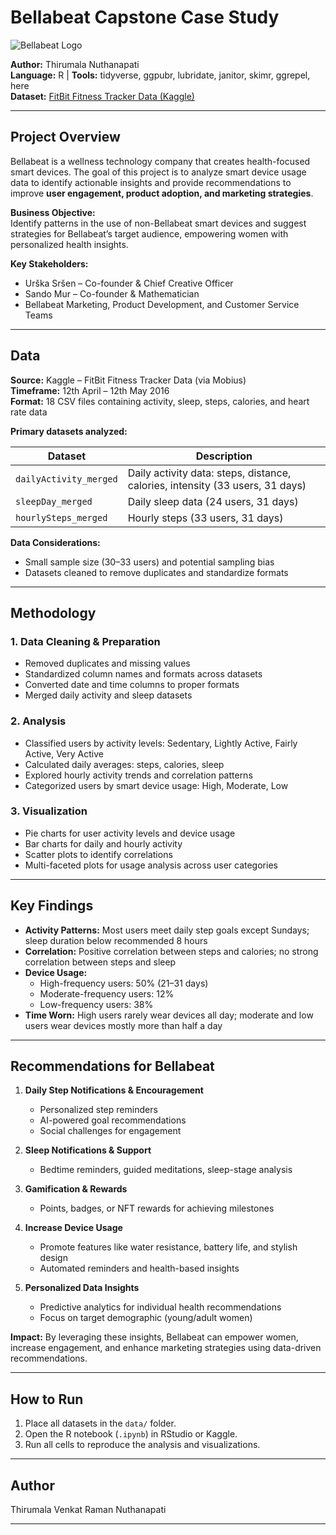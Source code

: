 # Bellabeat Capstone Case Study

![Bellabeat Logo](https://upload.wikimedia.org/wikipedia/commons/thumb/2/2e/Bellabeat_logo.svg/2560px-Bellabeat_logo.svg.png)

**Author:** Thirumala Nuthanapati  
**Language:** R | **Tools:** tidyverse, ggpubr, lubridate, janitor, skimr, ggrepel, here  
**Dataset:** [FitBit Fitness Tracker Data (Kaggle)](https://www.kaggle.com/code/thirumalanuthanapati/thirumala-capstone-case-study)  

---

## Project Overview

Bellabeat is a wellness technology company that creates health-focused smart devices. The goal of this project is to analyze smart device usage data to identify actionable insights and provide recommendations to improve **user engagement, product adoption, and marketing strategies**.

**Business Objective:**  
Identify patterns in the use of non-Bellabeat smart devices and suggest strategies for Bellabeat’s target audience, empowering women with personalized health insights.

**Key Stakeholders:**  
- Urška Sršen – Co-founder & Chief Creative Officer  
- Sando Mur – Co-founder & Mathematician  
- Bellabeat Marketing, Product Development, and Customer Service Teams  

---

## Data

**Source:** Kaggle – FitBit Fitness Tracker Data (via Mobius)  
**Timeframe:** 12th April – 12th May 2016  
**Format:** 18 CSV files containing activity, sleep, steps, calories, and heart rate data  

**Primary datasets analyzed:**  

| Dataset | Description |
|---------|-------------|
| `dailyActivity_merged` | Daily activity data: steps, distance, calories, intensity (33 users, 31 days) |
| `sleepDay_merged` | Daily sleep data (24 users, 31 days) |
| `hourlySteps_merged` | Hourly steps (33 users, 31 days) |

**Data Considerations:**  
- Small sample size (30–33 users) and potential sampling bias  
- Datasets cleaned to remove duplicates and standardize formats  

---

## Methodology

### 1. Data Cleaning & Preparation
- Removed duplicates and missing values  
- Standardized column names and formats across datasets  
- Converted date and time columns to proper formats  
- Merged daily activity and sleep datasets  

### 2. Analysis
- Classified users by activity levels: Sedentary, Lightly Active, Fairly Active, Very Active  
- Calculated daily averages: steps, calories, sleep  
- Explored hourly activity trends and correlation patterns  
- Categorized users by smart device usage: High, Moderate, Low  

### 3. Visualization
- Pie charts for user activity levels and device usage  
- Bar charts for daily and hourly activity  
- Scatter plots to identify correlations  
- Multi-faceted plots for usage analysis across user categories  

---

## Key Findings

- **Activity Patterns:** Most users meet daily step goals except Sundays; sleep duration below recommended 8 hours  
- **Correlation:** Positive correlation between steps and calories; no strong correlation between steps and sleep  
- **Device Usage:**  
  - High-frequency users: 50% (21–31 days)  
  - Moderate-frequency users: 12%  
  - Low-frequency users: 38%  
- **Time Worn:** High users rarely wear devices all day; moderate and low users wear devices mostly more than half a day  

---

## Recommendations for Bellabeat

1. **Daily Step Notifications & Encouragement**  
   - Personalized step reminders  
   - AI-powered goal recommendations  
   - Social challenges for engagement  

2. **Sleep Notifications & Support**  
   - Bedtime reminders, guided meditations, sleep-stage analysis  

3. **Gamification & Rewards**  
   - Points, badges, or NFT rewards for achieving milestones  

4. **Increase Device Usage**  
   - Promote features like water resistance, battery life, and stylish design  
   - Automated reminders and health-based insights  

5. **Personalized Data Insights**  
   - Predictive analytics for individual health recommendations  
   - Focus on target demographic (young/adult women)  

**Impact:** By leveraging these insights, Bellabeat can empower women, increase engagement, and enhance marketing strategies using data-driven recommendations.  

---
## How to Run
1. Place all datasets in the `data/` folder.  
2. Open the R notebook (`.ipynb`) in RStudio or Kaggle.  
3. Run all cells to reproduce the analysis and visualizations. 

---
 ## Author
Thirumala Venkat Raman Nuthanapati

---



